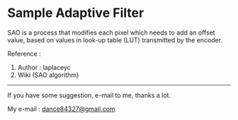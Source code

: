 # Sample Adaptive Filter
SAO is a process that modifies each pixel which needs to add an offset value, based on values in look-up table (LUT) transmitted by the encoder.

Reference : 
1. Author : laplaceyc
2. Wiki (SAO algorithm)

---------------------------------------------------------------

If you have some suggestion, e-mail to me, thanks a lot.

My e-mail : dance84327@gmail.com
